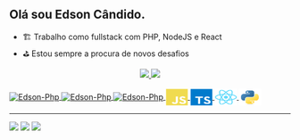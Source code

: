 ## Olá sou Edson Cândido.

- 🏗️ Trabalho como fullstack com PHP, NodeJS e React
- ⛳ Estou sempre a procura de novos desafios


<div align="center">
  <a href="https://github.com/EdsonCandido">
  <img height="180em" src="https://github-readme-stats.vercel.app/api?username=EdsonCandido&show_icons=true&theme=dracula&include_all_commits=true&count_private=true"/>
  <img height="180em" src="https://github-readme-stats.vercel.app/api/top-langs/?username=EdsonCandido&layout=compact&langs_count=7&theme=dracula"/>
</div>
  
<div style="display: inline_block"><br>
  <img  align="center" alt="Edson-Php" height="30" width="40" src="https://cdn.jsdelivr.net/gh/devicons/devicon/icons/php/php-plain.svg" />
  <img align="center" alt="Edson-Php" height="30" width="40" src="https://cdn.jsdelivr.net/gh/devicons/devicon/icons/codeigniter/codeigniter-plain.svg" />
  <img align="center" alt="Edson-Php" height="30" width="40"  src="https://cdn.jsdelivr.net/gh/devicons/devicon/icons/nodejs/nodejs-plain.svg" />
  <img align="center" alt="Edson-Php" height="30" width="40"  src="https://raw.githubusercontent.com/devicons/devicon/master/icons/javascript/javascript-plain.svg">
  <img align="center" alt="Edson-Ts" height="30" width="40" src="https://raw.githubusercontent.com/devicons/devicon/master/icons/typescript/typescript-plain.svg">
  <img align="center" alt="Edson-React" height="30" width="40" src="https://raw.githubusercontent.com/devicons/devicon/master/icons/react/react-original.svg">
  <img align="center" alt="Rafa-Python" height="30" width="40" src="https://raw.githubusercontent.com/devicons/devicon/master/icons/python/python-original.svg">
</div>
  
<hr>
  
<div> 
   <a href="mailto:edsonj85@gmail.com"><img src="https://img.shields.io/badge/-Gmail-%23333?style=for-the-badge&logo=gmail&logoColor=white" target="_blank"></a>
  <a href="https://www.instagram.com/edson_candidoo" target="_blank"><img src="https://img.shields.io/badge/-Instagram-%23E4405F?style=for-the-badge&logo=instagram&logoColor=white" target="_blank"></a>
  <a href="https://www.linkedin.com/in/edson-c%C3%A2ndido-alves-j%C3%BAnior-299832134?lipi=urn%3Ali%3Apage%3Ad_flagship3_profile_view_base_contact_details%3BaqssuVDTRiOfiXU57yBq9A%3D%3D" target="_blank"><img src="https://img.shields.io/badge/-LinkedIn-%230077B5?style=for-the-badge&logo=linkedin&logoColor=white" target="_blank"></a> 
</div>
